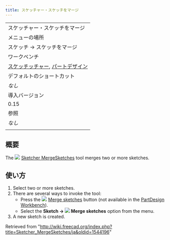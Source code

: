 ```yaml
---
title: スケッチャー・スケッチをマージ
---
```

|  |
| --- |
| スケッチャー・スケッチをマージ |
| メニューの場所 |
| スケッチ → スケッチをマージ |
| ワークベンチ |
| [スケッチッチャー](/Sketcher_Workbench/ja "Sketcher Workbench/ja"), [パートデザイン](/PartDesign_Workbench/ja "PartDesign Workbench/ja") |
| デフォルトのショートカット |
| *なし* |
| 導入バージョン |
| 0.15 |
| 参照 |
| *なし* |
|  |

## 概要

The ![](/images/Sketcher_MergeSketches.svg) [Sketcher MergeSketches](/Sketcher_MergeSketches "Sketcher MergeSketches") tool merges two or more sketches.

## 使い方

1. Select two or more sketches.
2. There are several ways to invoke the tool:
   * Press the ![](/images/Sketcher_MergeSketches.svg) [Merge sketches](/Sketcher_MergeSketches "Sketcher MergeSketches") button (not available in the [PartDesign Workbench](/PartDesign_Workbench "PartDesign Workbench")).
   * Select the **Sketch → ![](/images/Sketcher_MergeSketches.svg) Merge sketches** option from the menu.
3. A new sketch is created.

Retrieved from "<http://wiki.freecad.org/index.php?title=Sketcher_MergeSketches/ja&oldid=1544196>"